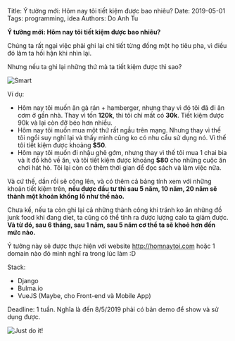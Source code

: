Title: Ý tưởng mới: Hôm nay tôi tiết kiệm được bao nhiêu?
Date: 2019-05-01
Tags: programming, idea
Authors: Do Anh Tu

**Ý tưởng mới: Hôm nay tôi tiết kiệm được bao nhiêu?**

Chúng ta rất ngại việc phải ghi lại chi tiết từng đồng một họ tiêu pha, vì điều đó làm ta hối hận khi nhìn lại.

Nhưng nếu ta ghi lại những thứ mà ta tiết kiệm được thì sao?

![Smart](https://media.giphy.com/media/d3mlE7uhX8KFgEmY/giphy.gif)

Ví dụ:

- Hôm nay tôi muốn ăn gà rán + hamberger, nhưng thay vì đó tôi đã đi ăn cơm ở gần nhà. Thay vì tốn **120k**, thì tôi chỉ mất có **30k**. Tiết kiệm được 90k và lại còn đỡ béo hơn nhiều.
- Hôm nay tôi muốn mua một thứ rất ngầu trên mạng. Nhưng thay vì thế tôi ngồi suy nghĩ lại và thấy mình cũng ko có nhu cầu sử dụng nó. Vì thế tôi tiết kiệm được khoảng **$50**.
- Hôm nay tôi muốn đi nhậu ghê gớm, nhưng thay vì thế tôi mua 1 chai bia và ít đồ khô về ăn, và tôi tiết kiệm được khoảng **$80** cho những cuộc ăn chơi hát hò. Tôi lại còn có thêm thời gian để đọc sách và làm việc nữa.

Và cứ thế, dần rồi sẽ cộng lên, và có thêm cả bảng tính xem với những khoản tiết kiệm trên, **nếu được đầu tư thì sau 5 năm, 10 năm, 20 năm sẽ thành một khoản khổng lồ như thế nào.**

Chưa kể, nếu ta còn ghi lại cả những thành công khi tránh ko ăn những đồ junk food khi đang diet, ta cũng có thể tính ra được lượng calo ta giảm được. **Và từ đó, sau 6 tháng, sau 1 năm, sau 5 năm cơ thể ta sẽ khoẻ hơn đến mức nào.**

Ý tưởng này sẽ được thực hiện với website http://homnaytoi.com hoặc 1 domain nào đó mình nghĩ ra trong lúc làm :D

Stack:

- Django
- Bulma.io
- VueJS (Maybe, cho Front-end và Mobile App)

Deadline: 1 tuần. Nghĩa là đến 8/5/2019 phải có bản demo để show và sử dụng được.

![Just do it!](https://media.giphy.com/media/jndc0TQq9fvK8/giphy.gif)